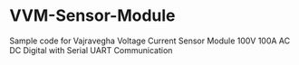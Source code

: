 # VVM-Sensor-Module
Sample code for Vajravegha Voltage Current Sensor Module 100V 100A AC DC Digital with Serial UART Communication
